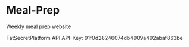 # Meal-Prep
Weekly meal prep website 

FatSecretPlatform API
API-Key: 91f0d28246074db4909a492abaf863be
